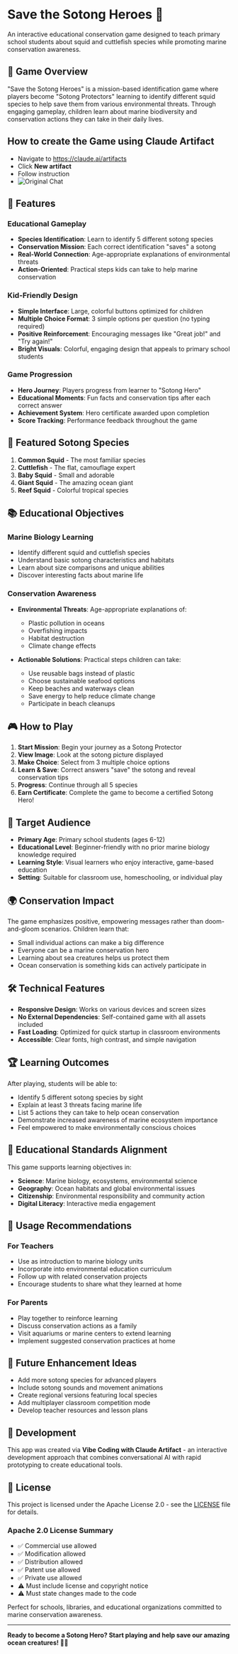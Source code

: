 # Save the Sotong Heroes 🦑

An interactive educational conservation game designed to teach primary school students about squid and cuttlefish species while promoting marine conservation awareness.

## 🎯 Game Overview

"Save the Sotong Heroes" is a mission-based identification game where players become "Sotong Protectors" learning to identify different squid species to help save them from various environmental threats. Through engaging gameplay, children learn about marine biodiversity and conservation actions they can take in their daily lives.

## How to create the Game using Claude Artifact
- Navigate to https://claude.ai/artifacts
- Click **New artifact**
- Follow instruction
- ![Original Chat](sotong-heroes-chat.jpeg)

## 🌟 Features

### Educational Gameplay
- **Species Identification**: Learn to identify 5 different sotong species
- **Conservation Mission**: Each correct identification "saves" a sotong
- **Real-World Connection**: Age-appropriate explanations of environmental threats
- **Action-Oriented**: Practical steps kids can take to help marine conservation

### Kid-Friendly Design
- **Simple Interface**: Large, colorful buttons optimized for children
- **Multiple Choice Format**: 3 simple options per question (no typing required)
- **Positive Reinforcement**: Encouraging messages like "Great job!" and "Try again!"
- **Bright Visuals**: Colorful, engaging design that appeals to primary school students

### Game Progression
- **Hero Journey**: Players progress from learner to "Sotong Hero"
- **Educational Moments**: Fun facts and conservation tips after each correct answer
- **Achievement System**: Hero certificate awarded upon completion
- **Score Tracking**: Performance feedback throughout the game

## 🦑 Featured Sotong Species

1. **Common Squid** - The most familiar species
2. **Cuttlefish** - The flat, camouflage expert
3. **Baby Squid** - Small and adorable
4. **Giant Squid** - The amazing ocean giant
5. **Reef Squid** - Colorful tropical species

## 📚 Educational Objectives

### Marine Biology Learning
- Identify different squid and cuttlefish species
- Understand basic sotong characteristics and habitats
- Learn about size comparisons and unique abilities
- Discover interesting facts about marine life

### Conservation Awareness
- **Environmental Threats**: Age-appropriate explanations of:
  - Plastic pollution in oceans
  - Overfishing impacts
  - Habitat destruction
  - Climate change effects

- **Actionable Solutions**: Practical steps children can take:
  - Use reusable bags instead of plastic
  - Choose sustainable seafood options
  - Keep beaches and waterways clean
  - Save energy to help reduce climate change
  - Participate in beach cleanups

## 🎮 How to Play

1. **Start Mission**: Begin your journey as a Sotong Protector
2. **View Image**: Look at the sotong picture displayed
3. **Make Choice**: Select from 3 multiple choice options
4. **Learn & Save**: Correct answers "save" the sotong and reveal conservation tips
5. **Progress**: Continue through all 5 species
6. **Earn Certificate**: Complete the game to become a certified Sotong Hero!

## 🎯 Target Audience

- **Primary Age**: Primary school students (ages 6-12)
- **Educational Level**: Beginner-friendly with no prior marine biology knowledge required
- **Learning Style**: Visual learners who enjoy interactive, game-based education
- **Setting**: Suitable for classroom use, homeschooling, or individual play

## 🌍 Conservation Impact

The game emphasizes positive, empowering messages rather than doom-and-gloom scenarios. Children learn that:
- Small individual actions can make a big difference
- Everyone can be a marine conservation hero
- Learning about sea creatures helps us protect them
- Ocean conservation is something kids can actively participate in

## 🛠️ Technical Features

- **Responsive Design**: Works on various devices and screen sizes
- **No External Dependencies**: Self-contained game with all assets included
- **Fast Loading**: Optimized for quick startup in classroom environments
- **Accessible**: Clear fonts, high contrast, and simple navigation

## 🏆 Learning Outcomes

After playing, students will be able to:
- Identify 5 different sotong species by sight
- Explain at least 3 threats facing marine life
- List 5 actions they can take to help ocean conservation
- Demonstrate increased awareness of marine ecosystem importance
- Feel empowered to make environmentally conscious choices

## 📖 Educational Standards Alignment

This game supports learning objectives in:
- **Science**: Marine biology, ecosystems, environmental science
- **Geography**: Ocean habitats and global environmental issues
- **Citizenship**: Environmental responsibility and community action
- **Digital Literacy**: Interactive media engagement

## 🤝 Usage Recommendations

### For Teachers
- Use as introduction to marine biology units
- Incorporate into environmental education curriculum
- Follow up with related conservation projects
- Encourage students to share what they learned at home

### For Parents
- Play together to reinforce learning
- Discuss conservation actions as a family
- Visit aquariums or marine centers to extend learning
- Implement suggested conservation practices at home

## 🔄 Future Enhancement Ideas

- Add more sotong species for advanced players
- Include sotong sounds and movement animations
- Create regional versions featuring local species
- Add multiplayer classroom competition mode
- Develop teacher resources and lesson plans

## 🔧 Development

This app was created via **Vibe Coding with Claude Artifact** - an interactive development approach that combines conversational AI with rapid prototyping to create educational tools.

## 📄 License

This project is licensed under the Apache License 2.0 - see the [LICENSE](LICENSE) file for details.

### Apache 2.0 License Summary
- ✅ Commercial use allowed
- ✅ Modification allowed  
- ✅ Distribution allowed
- ✅ Patent use allowed
- ✅ Private use allowed
- ⚠️ Must include license and copyright notice
- ⚠️ Must state changes made to the code

Perfect for schools, libraries, and educational organizations committed to marine conservation awareness.

---

**Ready to become a Sotong Hero? Start playing and help save our amazing ocean creatures! 🌊🦑**
